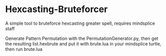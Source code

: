 # Hexcasting-Bruteforcer
A simple tool to bruteforce hexcasting greater spell, requires mindsplice staff

Generate Pattern Permutation with the PermutationGenerator.py, then get the resulting list.hexbrute and put it with brute.lua in your mindsplice turtle, then run brute.lua
